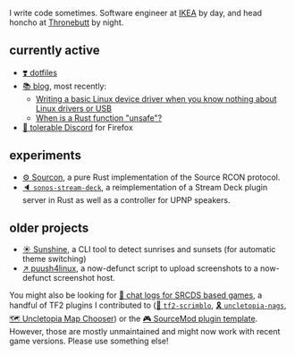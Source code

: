 I write code sometimes. Software engineer at [IKEA](https://github.com/ingka-group-digital) by day,
and head honcho at [Thronebutt](https://github.com/thronebutt) by night.

## currently active

- [❣️ dotfiles](https://github.com/crescentrose/dotfiles)
- [📚 blog](https://crescentro.se), most recently:
  -  [Writing a basic Linux device driver when you know nothing about Linux drivers or USB](https://crescentro.se/posts/writing-drivers/)
  -  [When is a Rust function "unsafe"?](https://crescentro.se/posts/when-unsafe/)
- [🦊 tolerable Discord](https://github.com/crescentrose/tolerable-discord) for Firefox

## experiments

- [⚙️ Sourcon](https://github.com/crescentrose/sourcon), a pure Rust implementation of the Source
RCON protocol.
- [🔈 `sonos-stream-deck`](https://github.com/crescentrose/sonos-stream-deck), a reimplementation of
a Stream Deck plugin server in Rust as well as a controller for UPNP speakers.


## older projects

- [☀️ Sunshine](https://github.com/crescentrose/sunshine), a CLI tool to detect sunrises and sunsets
(for automatic theme switching)
- [↗️ puush4linux](https://github.com/crescentrose/puush4linux), a now-defunct script to upload
screenshots to a now-defunct screenshot host.

You might also be looking for [💬 chat logs for SRCDS based
games](https://github.com/crescentrose/chat-log), a handful of TF2 plugins I contributed to
([🔀 `tf2-scrimblo`](https://github.com/crescentrose/tf2-scrimblo), [🎗️
`uncletopia-nags`](https://github.com/crescentrose/uncletopia-nags), [🗺️ Uncletopia Map
Chooser](https://github.com/crescentrose/UMC)) or the [🎮 SourceMod plugin
template](https://github.com/crescentrose/sourcemod-template). However, those are mostly
unmaintained and might now work with recent game versions. Please use something else!
